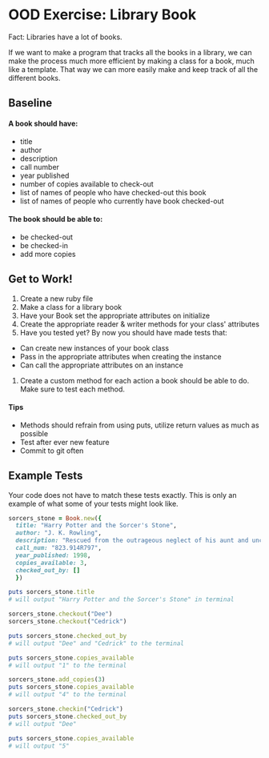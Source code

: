 # OOD Exercise: Library Book

Fact: Libraries have a lot of books.

If we want to make a program that tracks all the books in a library, we can make the process much more efficient by making a class for a book, much like a template. That way we can more easily make and keep track of all the different books.


## Baseline
#### A book should have:
  - title
  - author
  - description
  - call number
  - year published
  - number of copies available to check-out
  - list of names of people who have checked-out this book
  - list of names of people who currently have book checked-out

#### The book should be able to:
- be checked-out
- be checked-in
- add more copies

## Get to Work!
1. Create a new ruby file
1. Make a class for a library book
1. Have your Book set the appropriate attributes on initialize
1. Create the appropriate reader & writer methods for your class' attributes
1. Have you tested yet? By now you should have made tests that:
  - Can create new instances of your book class
  - Pass in the appropriate attributes when creating the instance
  - Can call the appropriate attributes on an instance
1. Create a custom method for each action a book should be able to do. Make sure to test each method.


#### Tips
- Methods should refrain from using puts, utilize return values as much as possible
- Test after ever new feature
- Commit to git often

## Example Tests
Your code does not have to match these tests exactly. This is only an example of what some of your tests might look like.

```ruby
sorcers_stone = Book.new({
  title: "Harry Potter and the Sorcer's Stone",
  author: "J. K. Rowling",
  description: "Rescued from the outrageous neglect of his aunt and uncle, a young boy with a great destiny proves his worth while attending Hogwarts School for Witchcraft and Wizardry.",
  call_num: "823.914R797",
  year_published: 1998,
  copies_available: 3,
  checked_out_by: []
  })

puts sorcers_stone.title
# will output "Harry Potter and the Sorcer's Stone" in terminal

sorcers_stone.checkout("Dee")
sorcers_stone.checkout("Cedrick")

puts sorcers_stone.checked_out_by
# will output "Dee" and "Cedrick" to the terminal

puts sorcers_stone.copies_available
# will output "1" to the terminal

sorcers_stone.add_copies(3)
puts sorcers_stone.copies_available
# will output "4" to the terminal

sorcers_stone.checkin("Cedrick")
puts sorcers_stone.checked_out_by
# will output "Dee"

puts sorcers_stone.copies_available
# will output "5"

```
